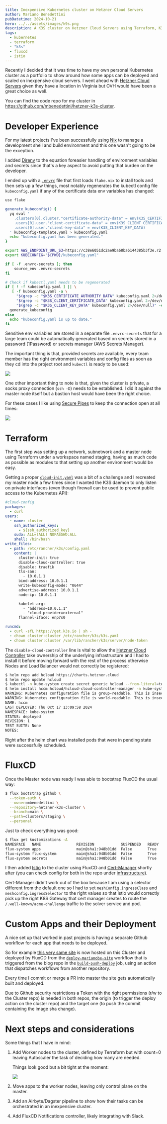 ```yaml
---
title: Inexpensive Kubernetes cluster on Hetzner Cloud Servers
author: Mariano Benedettini
pubDatetime: 2024-10-21
hero: ../../assets/images/k9s.png
description: A K3S cluster on Hetzner Cloud Servers using Terraform, K3S and FluxCD.
tags:
  - kubernetes
  - terraform
  - "k3s"
  - fluxcd
  - istio
---
```


Recently I decided that it was time to have my own personal Kubernetes cluster
as a portfolio to show around how some apps can be deployed and scaled on
inexpensive cloud servers. I went ahead with
[Hetzner Cloud Servers](https://www.hetzner.com/cloud/) given they have a
location in Virginia but OVH would have been a great choice as well.

You can find the code repo for my cluster in
https://github.com/mbenedettini/hetzner-k3s-cluster.

# Developer Experience

For my latest projects I've been successfully using [Nix](https://nixos.org/) to
manage a development shell and build environment and this one wasn't going to be
the exception.

I added [Direnv](https://direnv.net/) to the equation foreasier handling of
environment variables and secrets since that's a key aspect to avoid putting
that burden on the developer.

I ended up with a
[`.envrc`](https://github.com/mbenedettini/hetzner-k3s-cluster/blob/main/.envrc)
file that first loads `flake.nix` to install tools and then sets up a few
things, most notably regenerates the kubectl config file `kubeconfig.yaml` if
any of the certificate data env variables has changed:

```bash title=".envrc"
use flake

generate_kubeconfig() {
  yq eval '
    .clusters[0].cluster."certificate-authority-data" = env(K3S_CERTIFICATE_AUTHORITY_DATA) |
    .users[0].user."client-certificate-data" = env(K3S_CLIENT_CERTIFICATE_DATA) |
    .users[0].user."client-key-data" = env(K3S_CLIENT_KEY_DATA)
  ' kubeconfig-template.yaml > kubeconfig.yaml
  echo "kubeconfig.yaml has been generated."
}

export AWS_ENDPOINT_URL_S3=https://c38e6051dc2ae9ba68ba6144385b3f3e.r2.cloudflarestorage.com/terraform-state-hetzner-k3s-cluster
export KUBECONFIG="${PWD}/kubeconfig.yaml"

if [ -f .envrc-secrets ]; then
    source_env .envrc-secrets
fi

# Check if kubectl.yaml needs to be regenerated
if [ ! -f kubeconfig.yaml ] || \
   [ -f kubeconfig.yaml -a \
     "$(grep -c "$K3S_CERTIFICATE_AUTHORITY_DATA" kubeconfig.yaml 2>/dev/null)" -eq 0 -o \
     "$(grep -c "$K3S_CLIENT_CERTIFICATE_DATA" kubeconfig.yaml 2>/dev/null)" -eq 0 -o \
     "$(grep -c "$K3S_CLIENT_KEY_DATA" kubeconfig.yaml 2>/dev/null)" -eq 0 ]; then
  generate_kubeconfig
else
  echo "kubeconfig.yaml is up to date."
fi
```

Sensitive env variables are stored in a separate file `.envrc-secrets` that for
a large team could be automatically generated based on secrets stored in a
password (1Password) or secrets manager (AWS Secrets Manager).

The important thing is that, provided secrets are available, every team member
has the right environment variables and config files as soon as they cd into the
project root and `kubectl` is ready to be used:

![](../../assets/images/screenshots/direnv.png)

One other important thing to note is that, given the cluster is private, a socks
proxy connection (`ssh -D`) needs to be established. I did it against the master
node itself but a bastion host would have been the right choice.

For these cases I like using
[Secure Pipes](https://www.opoet.com/pyro/index.php) to keep the connection open
at all times:

![](../../assets/images/screenshots/securepipes.png)

# Terraform

The first step was setting up a network, subnetwork and a master node using
Terraform under a workspace named staging, having as much code as possible as
modules to that setting up another environment would be easy.

Getting a proper [`cloud-init.yaml`](https://cloud-init.io/) was a bit of a
challenge and I recreated my master node a few times since I wanted the K3S
daemon to only listen on private interfaces (even though firewall can be used to
prevent public access to the Kubernetes API):

```yaml title="master-cloud-init.yaml"
#cloud-config
packages:
  - curl
users:
  - name: cluster
    ssh_authorized_keys: 
      - ${ssh_authorized_key}
    sudo: ALL=(ALL) NOPASSWD:ALL
    shell: /bin/bash
write_files:
  - path: /etc/rancher/k3s/config.yaml
    content: |
      cluster-init: true
      disable-cloud-controller: true
      disable: traefik
      tls-san:
        - 10.0.1.1
      bind-address: 10.0.1.1
      write-kubeconfig-mode: "0644"
      advertise-address: 10.0.1.1
      node-ip: 10.0.1.1

      kubelet-arg:
        - "address=10.0.1.1"
        - "cloud-provider=external"
      flannel-iface: enp7s0

runcmd:
  - curl -sfL https://get.k3s.io | sh -
  - chown cluster:cluster /etc/rancher/k3s/k3s.yaml
  - chown cluster:cluster /var/lib/rancher/k3s/server/node-token
```

The `disable-cloud-controller` line is vital to allow the
[Hetzner Cloud Controller](https://github.com/hetznercloud/hcloud-cloud-controller-manager)
take ownership of the underlying infrastructure and I had to install it before
moving forward with the rest of the process otherwise Nodes and Load Balancer
would not correctly be registered:

```bash
$ helm repo add hcloud https://charts.hetzner.cloud
$ helm repo update hcloud
$ kubectl -n kube-system create secret generic hcloud --from-literal=token=$HCLOUD_TOKEN --from-literal=network=k3s-cluster
$ helm install hccm hcloud/hcloud-cloud-controller-manager -n kube-system -f hccm-values.yaml
WARNING: Kubernetes configuration file is group-readable. This is insecure. Location: /Users/mariano/work/hetzner-k3s-cluster/kubeconfig.yaml
WARNING: Kubernetes configuration file is world-readable. This is insecure. Location: /Users/mariano/work/hetzner-k3s-cluster/kubeconfig.yaml
NAME: hccm
LAST DEPLOYED: Thu Oct 17 13:09:58 2024
NAMESPACE: kube-system
STATUS: deployed
REVISION: 1
TEST SUITE: None
NOTES:
```

Right after the helm chart was installed pods that were in pending state were
successfully scheduled.

# FluxCD

Once the Master node was ready I was able to bootstrap FluxCD the usual way:

```bash
$ flux bootstrap github \
  --token-auth \
  --owner=mbenedettini \
  --repository=hetzner-k3s-cluster \
  --branch=main \
  --path=clusters/staging \
  --personal
```

Just to check everything was good:

```bash
$ flux get kustomizations -A
NAMESPACE  	NAME             	REVISION          	SUSPENDED	READY	MESSAGE
flux-system	apps             	main@sha1:948b01dd	False    	True 	Applied revision: main@sha1:948b01dd
flux-system	flux-system      	main@sha1:948b01dd	False    	True 	Applied revision: main@sha1:948b01dd
flux-system	secrets          	main@sha1:948b01dd	False    	True 	Applied revision: main@sha1:948b01dd
```

I then added [Istio](https://istio.io/) to the cluster using FluxCD and
[Cert-Manager](https://cert-manager.io/) shortly after (you can check config for
both in the repo under
[infrastructure](https://github.com/mbenedettini/hetzner-k3s-cluster/tree/main/infrastructure)).

Cert-Manager didn't work out of the box because I am using a selector different
from the default one so I had to set `meshConfig.ingressClass` and
`meshconfig.ingressSelector` to the right values so that Istio would correctly
pick up the right K8S Gateway that cert manager creates to route the
`/.well-known/acme-challenge` traffic to the solver service and pod.

# Custom Apps and their Deployment

A nice set up that worked in past projects is having a separate Github workflow
for each app that needs to be deployed.

So for example
[this very same site](https://github.com/mbenedettini/hetzner-k3s-cluster/tree/main/apps/staging/marianobe-site)
is now hosted on this Cluster and deployed by FluxCD from the
[`deploy-marianobe-site`](https://github.com/mbenedettini/hetzner-k3s-cluster/blob/main/.github/workflows/deploy-marianobe-site.yaml)
workflow that is triggered from the blog repo in the
[`build-push-deploy`](https://github.com/mbenedettini/blog/blob/master/.github/workflows/docker-build-push-deploy.yml#L38)
job, using an action that dispatches workflows from another repository.

Every time I commit or merge a PR into master the site gets automatically built
and deployed.

Due to Github security restrictions a Token with the right permissions (r/w to
the Cluster repo) is needed in both repos, the origin (to trigger the deploy
action on the cluster repo) and the target one (to push the commit containing
the image sha change).

# Next steps and considerations

Some things that I have in mind:

1. Add Worker nodes to the cluster, defined by Terraform but with count=0
   leaving Autoscaler the task of deciding how many are needed.

   Things look good but a bit tight at the moment:

   ![](../../assets/images/screenshots/k9s.png)

2. Move apps to the worker nodes, leaving only control plane on the master.
3. Add an Airbyte/Dagster pipeline to show how their tasks can be orchestrated
   in an inexpensive cluster.
4. Add FluxCD Notifications controller, likely integrating with Slack.

